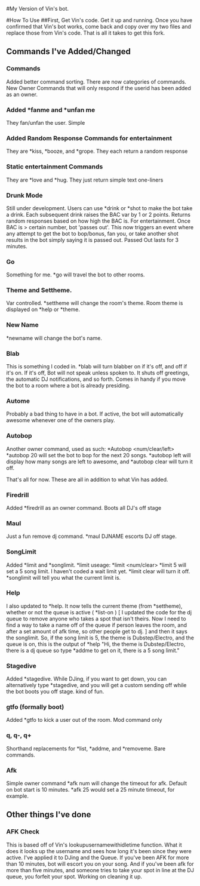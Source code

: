 #My Version of Vin's bot.

#How To Use
##First, Get Vin's code. Get it up and running. Once you have confirmed that Vin's bot works, come back and copy over my two files and replace those from Vin's code. That is all it takes to get this fork.

## Commands I've Added/Changed

### Commands
Added better command sorting. There are now categories of commands. New Owner Commands that will only respond if the userid has been added as an owner.

### Added *fanme and *unfan me
They fan/unfan the user. Simple

### Added Random Response Commands for entertainment
They are *kiss, *booze, and *grope. They each return a random response

### Static entertainment Commands
They are *love and *hug. They just return simple text one-liners

### Drunk Mode
Still under development. Users can use *drink or *shot to make the bot take a drink. Each subsequent drink raises the BAC var by 1 or 2 points. Returns random responses based on how high the BAC is. For entertainment. Once BAC is > certain number, bot 'passes out'. This now triggers an event where any attempt to get the bot to bop/bonus, fan you, or take another shot results in the bot simply saying it is passed out. Passed Out lasts for 3 minutes.

### Go
Something for me. *go <room name> will travel the bot to other rooms. 

### Theme and Settheme. 
Var controlled. *settheme <new theme> will change the room's theme. Room theme is displayed on *help or *theme.

### New Name
*newname <name> will change the bot's name.

### Blab
This is something I coded in. *blab will turn blabber on if it's off, and off if it's on. If it's off, Bot will not speak unless spoken to. It shuts off greetings, the automatic DJ notifications, and so forth. Comes in handy if you move the bot to a room where a bot is already presiding.

### Autome
Probably a bad thing to have in a bot. If active, the bot will automatically awesome whenever one of the owners play.

### Autobop
Another owner command, used as such: *Autobop <num/clear/left> *autobop 20 will set the bot to bop for the next 20 songs. *autobop left will display how many songs are left to awesome, and *autobop clear will turn it off.

That's all for now. These are all in addition to what Vin has added.

### Firedrill
Added *firedrill as an owner command. Boots all DJ's off stage

### Maul
Just a fun remove dj command. *maul DJNAME escorts DJ off stage.

### SongLimit
Added *limit and *songlimit. *limit useage: *limit <num/clear> *limit 5 will set a 5 song limit. I haven't coded a wait limit yet. *limit clear will turn it off. *songlimit will tell you what the current limit is. 

### Help
I also updated to *help. It now tells the current theme (from *settheme), whether or not the queue is active ( *list-on ) [ I updated the code for the dj queue to remove anyone who takes a spot that isn't theirs. Now I need to find a way to take a name off of the queue if person leaves the room, and after a set amount of afk time, so other people get to dj. ] and then it says the songlimit. So, if the song limit is 5, the theme is Dubstep/Electro, and the queue is on, this is the output of *help "Hi, the theme is Dubstep/Electro, there is a dj queue so type *addme to get on it, there is a 5 song limit."

### Stagedive
Added *stagedive. While DJing, if you want to get down, you can alternatively type *stagedive, and you will get a custom sending off while the bot boots you off stage. kind of fun.

### gtfo (formally boot)
Added *gtfo <username> to kick a user out of the room. Mod command only

### q, q-, q+
Shorthand replacements for *list, *addme, and *removeme. Bare commands.

### Afk
Simple owner command *afk num will change the timeout for afk. Default on bot start is 10 minutes. *afk 25 would set a 25 minute timeout, for example.

## Other things I've done

### AFK Check
This is based off of Vin's lookupusernamewithidletime function. What it does it looks up the username and sees how long it's been since they were active. I've applied it to DJing and the Queue. If you've been AFK for more than 10 minutes, bot will escort you on your song. And if you've been afk for more than five minutes, and someone tries to take your spot in line at the DJ queue, you forfeit your spot. Working on cleaning it up.
